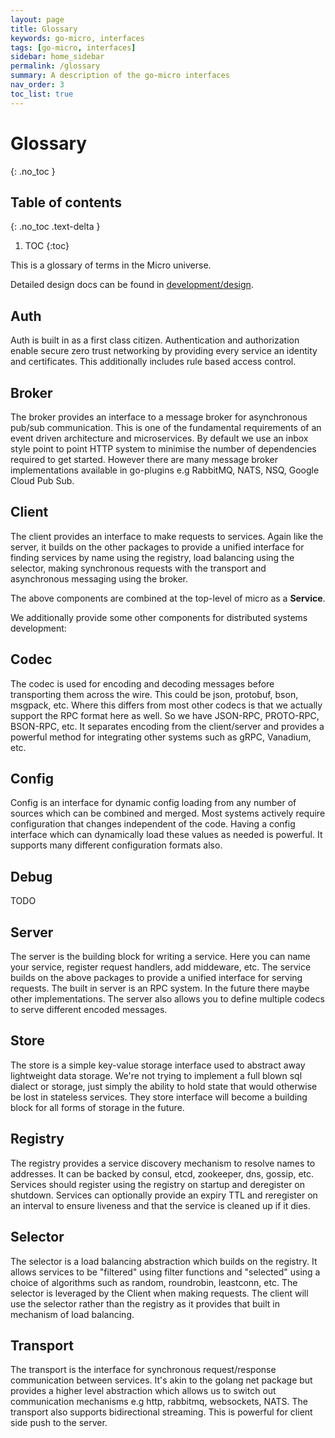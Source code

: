 ```yaml
---
layout: page
title: Glossary
keywords: go-micro, interfaces
tags: [go-micro, interfaces]
sidebar: home_sidebar
permalink: /glossary
summary: A description of the go-micro interfaces
nav_order: 3
toc_list: true
---
```



# Glossary
{: .no_toc }

## Table of contents
{: .no_toc .text-delta }

1. TOC
{:toc}

This is a glossary of terms in the Micro universe.

Detailed design docs can be found in [development/design](https://github.com/micro/development/tree/master/design).


## Auth

Auth is built in as a first class citizen. Authentication and authorization enable secure zero trust networking by providing every service an identity and certificates. This additionally includes rule based access control.

## Broker

The broker provides an interface to a message broker for asynchronous pub/sub communication. This is one of the fundamental requirements of an event 
driven architecture and microservices. By default we use an inbox style point to point HTTP system to minimise the number of dependencies required 
to get started. However there are many message broker implementations available in go-plugins e.g RabbitMQ, NATS, NSQ, Google Cloud Pub Sub.

## Client

The client provides an interface to make requests to services. Again like the server, it builds on the other packages to provide a unified interface 
for finding services by name using the registry, load balancing using the selector, making synchronous requests with the transport and asynchronous 
messaging using the broker. 

The  above components are combined at the top-level of micro as a **Service**.

We additionally provide some other components for distributed systems development:

## Codec

The codec is used for encoding and decoding messages before transporting them across the wire. This could be json, protobuf, bson, msgpack, etc. 
Where this differs from most other codecs is that we actually support the RPC format here as well. So we have JSON-RPC, PROTO-RPC, BSON-RPC, etc. 
It separates encoding from the client/server and provides a powerful method for integrating other systems such as gRPC, Vanadium, etc.

## Config

Config is an interface for dynamic config loading from any number of sources which can be combined and merged. Most systems actively require configuration 
that changes independent of the code. Having a config interface which can dynamically load these values as needed is powerful. It supports 
many different configuration formats also.

## Debug

TODO

## Server

The server is the building block for writing a service. Here you can name your service, register request handlers, add middeware, etc. The service 
builds on the above packages to provide a unified interface for serving requests. The built in server is an RPC system. In the future there maybe 
other implementations. The server also allows you to define multiple codecs to serve different encoded messages.

## Store

The store is a simple key-value storage interface used to abstract away lightweight data storage. We're not trying to implement a full blown sql dialect 
or storage, just simply the ability to hold state that would otherwise be lost in stateless services. They store interface will become a building block 
for all forms of storage in the future.

## Registry

The registry provides a service discovery mechanism to resolve names to addresses. It can be backed by consul, etcd, zookeeper, dns, gossip, etc. 
Services should register using the registry on startup and deregister on shutdown. Services can optionally provide an expiry TTL and reregister 
on an interval to ensure liveness and that the service is cleaned up if it dies.

## Selector

The selector is a load balancing abstraction which builds on the registry. It allows services to be "filtered" using filter functions and "selected" 
using a choice of algorithms such as random, roundrobin, leastconn, etc. The selector is leveraged by the Client when making requests. The client 
will use the selector rather than the registry as it provides that built in mechanism of load balancing. 

## Transport

The transport is the interface for synchronous request/response communication between services. It's akin to the golang net package but provides 
a higher level abstraction which allows us to switch out communication mechanisms e.g http, rabbitmq, websockets, NATS. The transport also 
supports bidirectional streaming. This is powerful for client side push to the server.

